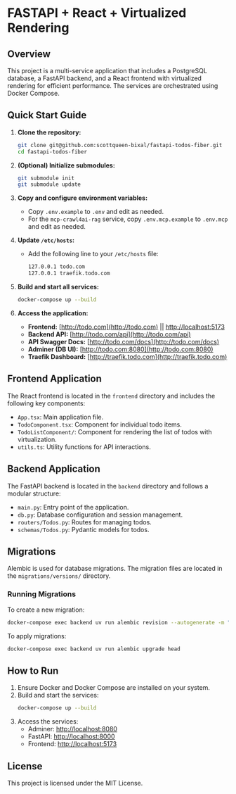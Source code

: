 # FASTAPI + React + Virtualized Rendering

## Overview
This project is a multi-service application that includes a PostgreSQL database, a FastAPI backend, and a React frontend with virtualized rendering for efficient performance. The services are orchestrated using Docker Compose.

## Quick Start Guide

1. **Clone the repository:**
   ```bash
   git clone git@github.com:scottqueen-bixal/fastapi-todos-fiber.git
   cd fastapi-todos-fiber
   ```

2. **(Optional) Initialize submodules:**
   ```bash
   git submodule init
   git submodule update
   ```

3. **Copy and configure environment variables:**
   - Copy `.env.example` to `.env` and edit as needed.
   - For the `mcp-crawl4ai-rag` service, copy `.env.mcp.example` to `.env.mcp` and edit as needed.

4. **Update `/etc/hosts`:**
   - Add the following line to your `/etc/hosts` file:

     ```bash
     127.0.0.1 todo.com
     127.0.0.1 traefik.todo.com
     ```

5. **Build and start all services:**
   ```bash
   docker-compose up --build
   ```

6. **Access the application:**
   - **Frontend:** [http://todo.com](http://todo.com) || [http://localhost:5173](http://localhost:5173)
   - **Backend API:** [http://todo.com/api](http://todo.com/api)
   - **API Swagger Docs:** [http://todo.com/docs](http://todo.com/docs)
   - **Adminer (DB UI):** [http://todo.com:8080](http://todo.com:8080)
   - **Traefik Dashboard:** [http://traefik.todo.com](http://traefik.todo.com)

## Frontend Application
The React frontend is located in the `frontend` directory and includes the following key components:

- `App.tsx`: Main application file.
- `TodoComponent.tsx`: Component for individual todo items.
- `TodoListComponent/`: Component for rendering the list of todos with virtualization.
- `utils.ts`: Utility functions for API interactions.

## Backend Application
The FastAPI backend is located in the `backend` directory and follows a modular structure:

- `main.py`: Entry point of the application.
- `db.py`: Database configuration and session management.
- `routers/Todos.py`: Routes for managing todos.
- `schemas/Todos.py`: Pydantic models for todos.

## Migrations
Alembic is used for database migrations. The migration files are located in the `migrations/versions/` directory.

### Running Migrations
To create a new migration:
```bash
docker-compose exec backend uv run alembic revision --autogenerate -m "migration message"
```

To apply migrations:
```bash
docker-compose exec backend uv run alembic upgrade head
```

## How to Run
1. Ensure Docker and Docker Compose are installed on your system.
2. Build and start the services:
   ```bash
   docker-compose up --build
   ```
3. Access the services:
   - Adminer: [http://localhost:8080](http://localhost:8080)
   - FastAPI: [http://localhost:8000](http://localhost:8000)
   - Frontend: [http://localhost:5173](http://localhost:5173)

## License
This project is licensed under the MIT License.
